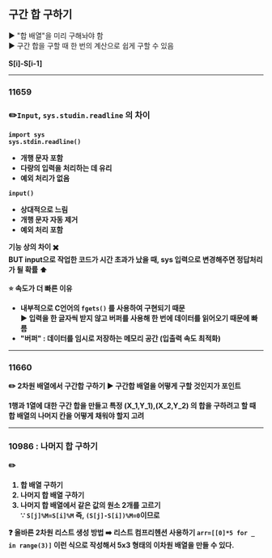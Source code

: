 ## 구간 합 구하기
▶️ "합 배열"을 미리 구해놔야 함
<br/>
▶️ 구간 합을 구할 때 한 번의 계산으로 쉽게 구할 수 있음 
<br/><br/>
<b>S[i]-S[i-1]<b/>

---
### 11659
### ✏️```Input```, ```sys.studin.readline``` 의 차이
```
import sys
sys.stdin.readline()
```
- 개행 문자 포함
- 다량의 입력을 처리하는 데 유리
- 예외 처리가 없음
```
input()
```
- 상대적으로 느림
- 개행 문자 자동 제거
- 예외 처리 포함

기능 상의 차이 ✖️<br/>
BUT input으로 작업한 코드가 시간 초과가 났을 때, sys 입력으로 변경해주면 정답처리가 될 확률 ⬆️
<br/><br/>
⭐ 속도가 더 빠른 이유
- 내부적으로 C언어의 ```fgets()``` 를 사용하여 구현되기 때문
  <br/>▶️ 입력을 한 글자씩 받지 않고 버퍼를 사용해 한 번에 데이터를 읽어오기 때문에 빠름 
- "버퍼" : 데이터를 임시로 저장하는 메모리 공간 (입출력 속도 최적화)
---
### 11660

✏️ 2차원 배열에서 구간합 구하기 
▶️ 구간합 배열을 어떻게 구할 것인지가 포인트 

1행과 1열에 대한 구간 합을 만들고 특정 (X_1,Y_1),(X_2,Y_2) 의 합을 구하려고 할 때 합 배열의 나머지 칸을 어떻게 채워야 할지 고려

---
### 10986 : 나머지 합 구하기
✏️
1. 합 배열 구하기
2. 나머지 합 배열 구하기
3. 나머지 합 배열에서 같은 값의 원소 2개를 고르기<br/>
   ∵ ```S[j]%M=S[i]%M``` 즉, ```(S[j]-S[i])%M=0```이므로

❓ 올바른 2차원 리스트 생성 방법 ➡️ 리스트 컴프리헨션 사용하기
```arr=[[0]*5 for _ in range(3)]``` 이런 식으로 작성해서 5x3 형태의 이차원 배열을 만들 수 있다. 
